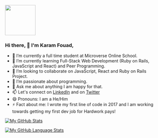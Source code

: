 <div id="header" align="left">
  <img src="https://media.giphy.com/media/M9gbBd9nbDrOTu1Mqx/giphy.gif" width="100"/>
  </div>

### Hi there, 👋 I'm Karam Fouad,
- 🔭 I’m currently a full time student at Microverse Online School.
- 🌱 I’m currently learning Full-Stack Web Development (Ruby on Rails, JavaScript and React) and Peer Programming.
- 👯 I’m looking to collaborate on JavaScript, React and Ruby on Rails Project.
- 🤔 I’m passionate about programming.
- 💬 Ask me about anything I am happy for that.
- 📫 Let's connect on [LinkedIn](https://www.linkedin.com/in/karamfouad/) and on [Twitter](https://twitter.com/ElarabFouad)
- 😄 Pronouns: I am a He/Him
- ⚡ Fact about me: I wrote my first line of code in 2017 and I am working towards getting my first dev job for Hardwork pays!

[![My GitHub Stats](https://github-readme-stats.vercel.app/api/?username=karam084&count_private=true&theme=tokyonight&showicons=true)]() 

[![My GitHub Language Stats](https://github-readme-stats.vercel.app/api/top-langs/?username=karam084&langs_count=5&theme=tokyonight)]()
